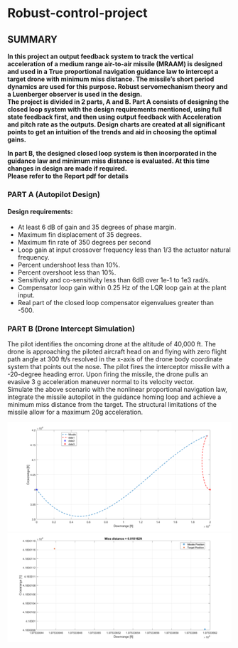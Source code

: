 # Robust-control-project

## SUMMARY
**In this project an output feedback system to track the vertical acceleration of a medium range air-to-air missile (MRAAM) is
designed and used in a True proportional navigation guidance law to intercept a target drone
with minimum miss distance. The missile’s short period dynamics are used for this purpose.
Robust servomechanism theory and a Luenberger observer is used in the design.   
The project is divided in 2 parts, A and B. Part A consists of designing the closed loop
system with the design requirements mentioned, using full state feedback first, and then using
output feedback with Acceleration and pitch rate as the outputs. Design charts are created at all significant points to get an intuition of the trends and aid in choosing the optimal gains.**

**In part B, the designed closed loop system is then incorporated in the guidance law and
minimum miss distance is evaluated. At this time changes in design are made if required.** <br/>
**Please refer to the Report pdf for details**

###  PART A (Autopilot Design)
#### Design requirements:
* At least 6 dB of gain and 35 degrees of phase margin.
* Maximum fin displacement of 35 degrees.
* Maximum fin rate of 350 degrees per second
* Loop gain at input crossover frequency less than 1/3 the actuator natural frequency.
* Percent undershoot less than 10%.
* Percent overshoot less than 10%.
* Sensitivity and co-sensitivity less than 6dB over 1e-1 to 1e3 rad/s.
* Compensator loop gain within 0.25 Hz of the LQR loop gain at the plant input.
* Real part of the closed loop compensator eigenvalues greater than -500.  
<!---->
### PART B (Drone Intercept Simulation)
The pilot identifies the oncoming drone at the altitude of 40,000 ft. The drone is approaching the 
piloted aircraft head on and flying with zero flight path angle at 300 ft/s resolved in the x-axis of 
the drone body coordinate system that points out the nose. The pilot fires the interceptor missile 
with a -20-degree heading error. Upon firing the missile, the drone pulls an evasive 3 g 
acceleration maneuver normal to its velocity vector. <br/>
Simulate the above scenario with the nonlinear proportional navigation law, integrate the missile autopilot in the guidance homing loop and achieve a minimum miss distance from the target. The structural limitations of the missile allow for a maximum 20g acceleration.
<!---->
![](images/missile.png)  <br/>
![](images/miss2.png) <br/>


